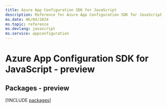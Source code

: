```yaml
---
title: Azure App Configuration SDK for JavaScript
description: Reference for Azure App Configuration SDK for JavaScript
ms.date: 06/04/2024
ms.topic: reference
ms.devlang: javascript
ms.service: appconfiguration
---
```

# Azure App Configuration SDK for JavaScript - preview
## Packages - preview
[!INCLUDE [packages](app-configuration-index.md)]